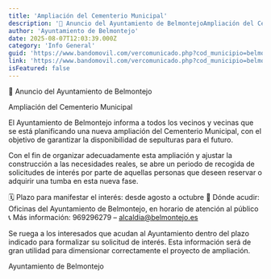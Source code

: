 ```yaml
---
title: 'Ampliación del Cementerio Municipal'
description: '📢 Anuncio del Ayuntamiento de BelmontejoAmpliación del Cementerio MunicipalEl Ayuntamiento de Belmontejo informa a todos los vecinos y vecinas que se está p...'
author: 'Ayuntamiento de Belmontejo'
date: 2025-08-07T12:03:39.000Z
category: 'Info General'
guid: 'https://www.bandomovil.com/vercomunicado.php?cod_municipio=belmontejo&amp;id=1387853'
link: 'https://www.bandomovil.com/vercomunicado.php?cod_municipio=belmontejo&amp;id=1387853'
isFeatured: false
---
```


📢 Anuncio del Ayuntamiento de Belmontejo

Ampliación del Cementerio Municipal

El Ayuntamiento de Belmontejo informa a todos los vecinos y vecinas que se está planificando una nueva ampliación del Cementerio Municipal, con el objetivo de garantizar la disponibilidad de sepulturas para el futuro.

Con el fin de organizar adecuadamente esta ampliación y ajustar la construcción a las necesidades reales, se abre un periodo de recogida de solicitudes de interés por parte de aquellas personas que deseen reservar o adquirir una tumba en esta nueva fase.

🗓 Plazo para manifestar el interés: desde agosto a octubre
📍 Dónde acudir: Oficinas del Ayuntamiento de Belmontejo, en horario de atención al público
📞 Más información: 969296279 – alcaldia@belmontejo.es

Se ruega a los interesados que acudan al Ayuntamiento dentro del plazo indicado para formalizar su solicitud de interés. Esta información será de gran utilidad para dimensionar correctamente el proyecto de ampliación.

Ayuntamiento de Belmontejo
